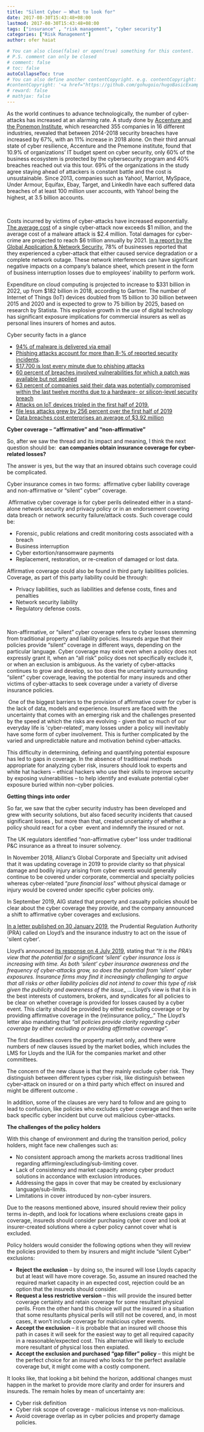 ```yaml
---
title: "Silent Cyber – What to look for"
date: 2017-08-30T15:43:48+08:00
lastmod: 2017-08-30T15:43:48+08:00
tags: ["insurance" , "risk management", "cyber security"]
categories: ["Risk Management"]
author: ofer haiat

# You can also close(false) or open(true) something for this content.
# P.S. comment can only be closed
# comment: false
# toc: false
autoCollapseToc: true
# You can also define another contentCopyright. e.g. contentCopyright: "This is another copyright."
#contentCopyright: '<a href="https://github.com/gohugoio/hugoBasicExample" rel="noopener" target="_blank">See origin</a>'
# reward: false
# mathjax: false
---
```


As the world continues to advance technologically, the number of cyber-attacks has increased at an alarming rate. A study done by [Accenture and the Ponemon Institute](https://www.accenture.com/us-en/insights/security/cost-cybercrime-study), which researched 355 companies in 16 different industries, revealed that between 2014-2018 security breaches have increased by 67%, with an 11% increase in 2018 alone. On their third annual state of cyber resilience, Accenture and the Pnemone institute, found that 10.9% of organizations’ IT budget spent on cyber security, only 60% of the business ecosystem is protected by the cybersecurity program and 40% breaches reached out via this tour. 69% of the organizations in the study agree staying ahead of attackers is constant battle and the cost is unsustainable. Since 2013, companies such as Yahoo!, Marriot, MySpace, Under Armour, Equifax, Ebay, Target, and LinkedIn have each suffered data breaches of at least 100 million user accounts, with Yahoo! being the highest, at 3.5 billion accounts. 

 

Costs incurred by victims of cyber-attacks have increased exponentially. [The average cost](https://www.varonis.com/blog/cybersecurity-statistics/) of a single cyber-attack now exceeds $1 million, and the average cost of a malware attack is $2.4 million. Total damages for cyber-crime are projected to reach $6 trillion annually by 2021. [In a report by the Global Application & Network Security](https://www.securitymagazine.com/articles/89734-average-cost-of-cyberattack-now-exceeds-1-million), 78% of businesses reported that they experienced a cyber-attack that either caused service degradation or a complete network outage. These network interferences can have significant negative impacts on a company’s balance sheet, which present in the form of business interruption losses due to employees’ inability to perform work.

Expenditure on cloud computing is projected to increase to $331 billion in 2022, up from $182 billion in 2018, according to Gartner. The number of Internet of Things (IoT) devices doubled from 15 billion to 30 billion between 2015 and 2020 and is expected to grow to 75 billion by 2025, based on research by Statista. This explosive growth in the use of digital technology has significant exposure implications for commercial insurers as well as personal lines insurers of homes and autos.

Cyber security facts in a glance

- [94% of malware is delivered via email](https://enterprise.verizon.com/resources/reports/2019-data-breach-investigations-report.pdf)
- [Phishing attacks account for more than 8-% of reported security incidents](https://enterprise.verizon.com/resources/reports/2019-data-breach-investigations-report.pdf).
- [$17,700 is lost every minute due to phishing attacks](https://www.riskiq.com/infographic/evil-internet-minute-2019/)
- [60 percent of breaches involved vulnerabilities for which a patch was available but not applied](https://securityboulevard.com/2019/10/60-of-breaches-in-2019-involved-unpatched-vulnerabilities/)
- [63 percent of companies said their data was potentially compromised within the last twelve months due to a hardware- or silicon-level security breach](https://www.dellemc.com/en-us/collaterals/unauth/analyst-reports/solutions/dell-bios-security-the-next-frontier-for-endpoint-protection.pdf)
- [Attacks on IoT devices tripled in the first half of 2019.](https://blog.f-secure.com/attack-landscape-h1-2019-iot-smb-traffic-abound/)
- [file less attacks grew by 256 percent over the first half of 2019](https://www.trendmicro.com/en_ie/about/newsroom/press-releases/2019/trend-micro-report-reveals-265-growth-fileless-events.html?ClickID=bddygl1ymnsnuvzesflulmydyle6zy1uyvq)
- [Data breaches cost enterprises an average of $3.92 million](https://www.ibm.com/security/data-breach?cm_mmc=OSocial_Blog-_-Security_Optimize+the+Security+Program-_-WW_WW-_-CODB2019Blog_ov70891&cm_mmca1=000000NJ&cm_mmca2=10000253&_ga=2.120033672.1876126012.1582597382-1520789394.1582597382&cm_mc_uid=80291023292215825973820&cm_mc_sid_50200000=34095871582696857714&cm_mc_sid_52640000=51761481582696857719)

**Cyber coverage – “affirmative” and “non-affirmative”**

So, after we saw the thread and its impact and meaning, I think the next question should be:  **can companies obtain insurance coverage for cyber-related losses?** 

The answer is yes, but the way that an insured obtains such coverage could be complicated.

Cyber insurance comes in two forms:  affirmative cyber liability coverage and non-affirmative or “silent” cyber” coverage.

 Affirmative cyber coverage is for cyber perils delineated either in a stand-alone network security and privacy policy or in an endorsement covering data breach or network security failure/attack costs. Such coverage could be:

- Forensic, public relations and credit monitoring costs associated with a breach 
- Business interruption
- Cyber extortion/ransomware payments
- Replacement, restoration, or re-creation of damaged or lost data.

Affirmative coverage could also be found in third party liabilities policies. Coverage, as part of this party liability could be through:

- Privacy liabilities, such as liabilities and defense costs, fines and penalties
- Network security liability  
- Regulatory defense costs.

 

Non-affirmative, or “silent” cyber coverage refers to cyber losses stemming from traditional property and liability policies. Insureds argue that their policies provide “silent” coverage in different ways, depending on the particular language. Cyber coverage may exist even when a policy does not expressly grant it, when an “all risk” policy does not specifically exclude it, or when an exclusion is ambiguous. As the variety of cyber-attacks continues to grow and develop, so too does the uncertainty surrounding “silent” cyber coverage, leaving the potential for many insureds and other victims of cyber-attacks to seek coverage under a variety of diverse insurance policies. 

 One of the biggest barriers to the provision of affirmative cover for cyber is the lack of data, models and experience. Insurers are faced with the uncertainty that comes with an emerging risk and the challenges presented by the speed at which the risks are evolving - given that so much of our everyday life is 'cyber-related', many losses under a policy will inevitably have some form of cyber involvement. This is further complicated by the varied and unpredictable nature and motivation behind cyber-attacks.

This difficulty in determining, defining and quantifying potential exposure has led to gaps in coverage. In the absence of traditional methods appropriate for analyzing cyber risk, insurers should look to experts and white hat hackers – ethical hackers who use their skills to improve security by exposing vulnerabilities – to help identify and evaluate potential cyber exposure buried within non-cyber policies.

**Getting things into order**

So far, we saw that the cyber security industry has been developed and grew with security solutions, but also faced security incidents that caused significant losses , but more than that, created uncertainty of whether a policy should react for a cyber  event and indemnify the insured or not.

The UK regulators identified “non-affirmative cyber” loss under traditional P&C insurance as a threat to insurer solvency. 

In November 2018, Allianz’s Global Corporate and Specialty unit advised that it was updating coverage in 2019 to provide clarity so that physical damage and bodily injury arising from cyber events would generally continue to be covered under corporate, commercial and specialty policies whereas cyber-related “_pure financial loss_” without physical damage or injury would be covered under specific cyber policies only.

In September 2019, AIG stated that property and casualty policies should be clear about the cyber coverage they provide, and the company announced a shift to affirmative cyber coverages and exclusions.

[In a letter published on 30 January 2019](https://www.bankofengland.co.uk/-/media/boe/files/prudential-regulation/letter/2019/cyber-underwriting-risk-follow-up-survey-results), the Prudential Regulation Authority (PRA) called on Lloyd’s and the insurance industry to act on the issue of 'silent cyber'.

Lloyd’s announced [its response on 4 July 2019](https://www.ciab.com/download/19427/), stating that “_It is the PRA’s view that the potential for a significant ‘silent’ cyber insurance loss is increasing with time. As both ‘silent’ cyber insurance awareness and the frequency of cyber-attacks grow, so does the potential from ‘silent’ cyber exposures. Insurance firms may find it increasingly challenging to argue that all risks or other liability policies did not intend to cover this type of risk given the publicity and awareness of the issue__ … Lloyd’s view is that it is in the best interests of customers, brokers, and syndicates for all policies to be clear on whether coverage is provided for losses caused by a cyber event. This clarity should be provided by either excluding coverage or by providing affirmative coverage in the (re)insurance policy_.” The Lloyd’s letter also mandating that _“all policies provide clarity regarding cyber coverage by either excluding or providing affirmative coverage_”.

The first deadlines covers the property market only, and there were numbers of new clauses issued by the market bodies, which includes the LMS for Lloyds and the IUA for the companies market and other committees.

The concern of the new clause is that they mainly exclude cyber risk. They distinguish between different types cyber risk, like distinguish between cyber-attack on insured or on a third party which effect on insured and might be different outcome . 

In addition, some of the clauses are very hard to follow and are going to lead to confusion, like policies who excludes cyber coverage and then write back specific cyber incident but curve out malicious cyber-attacks.

**The challenges of the policy holders**

With this change of environment and during the transition period, policy holders, might face new challenges such as:

- No consistent approach among the markets across traditional lines regarding affirming/excluding/sub-limiting cover.
- Lack of consistency and market capacity among cyber product solutions in accordance with exclusion introduces.
- Addressing the gaps in cover that may be created by exclusionary language/sub-limits.
- Limitations in cover introduced by non-cyber insurers.

Due to the reasons mentioned above, insured should review their policy terms in-depth, and look for locations where exclusions create gaps in coverage, insureds should consider purchasing cyber cover and look at insurer-created solutions where a cyber policy cannot cover what is excluded.

Policy holders would consider the following options when they will review the policies provided to them by insurers and might include “silent Cyber” exclusions:

- **Reject the exclusion** – by doing so, the insured will lose Lloyds capacity but at least will have more coverage. So, assume an insured reached the required market capacity in an expected cost, rejection could be an option that the insureds should consider.
- **Request a less restrictive version** – this will provide the insured better coverage certainty and retain coverage for some resultant physical perils. From the other hand this choice will put the insured in a situation that some resultants physical perils will still not be covered, and, in most cases, it won’t include coverage for malicious cyber events.
- **Accept the exclusion** – it is probable that an insured will choose this path in cases it will seek for the easiest way to get all required capacity in a reasonable/expected cost. This alternative will likely to exclude more resultant of physical loss then expiated.
- **Accept the exclusion and purchased “gap filler” policy** – this might be the perfect choice for an insured who looks for the perfect available coverage but, it might come with a costly component.

It looks like, that looking a bit behind the horizon, additional changes must happen in the market to provide more clarity and order for insurers and insureds. The remain holes by mean of uncertainty are:

- Cyber risk definition
- Cyber risk scope of coverage - malicious intense vs non-malicious.
- Avoid coverage overlap as in cyber policies and property damage policies.
